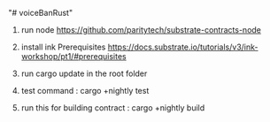 "# voiceBanRust" 
1. run node https://github.com/paritytech/substrate-contracts-node

2. install ink Prerequisites https://docs.substrate.io/tutorials/v3/ink-workshop/pt1/#prerequisites

3. run cargo update in the root folder
4. test command : cargo +nightly test 
5. run this for building contract : cargo +nightly build 

